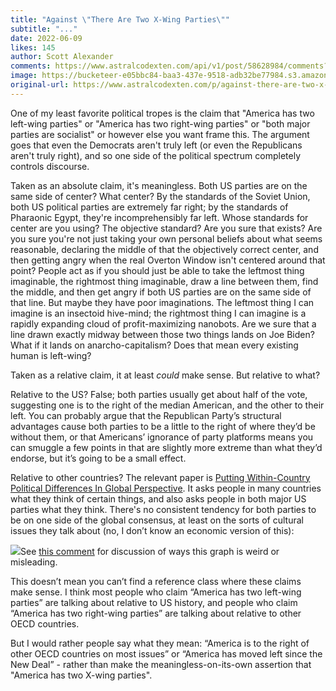 ```yaml
---
title: "Against \"There Are Two X-Wing Parties\""
subtitle: "..."
date: 2022-06-09
likes: 145
author: Scott Alexander
comments: https://www.astralcodexten.com/api/v1/post/58628984/comments?&all_comments=true
image: https://bucketeer-e05bbc84-baa3-437e-9518-adb32be77984.s3.amazonaws.com/public/images/f1525b83-14f9-40a3-99a4-71f140037077_1536x769.jpeg
original-url: https://www.astralcodexten.com/p/against-there-are-two-x-wing-parties
---
```

One of my least favorite political tropes is the claim that "America has two left-wing parties" or "America has two right-wing parties" or "both major parties are socialist" or however else you want frame this. The argument goes that even the Democrats aren't truly left (or even the Republicans aren't truly right), and so one side of the political spectrum completely controls discourse.

Taken as an absolute claim, it's meaningless. Both US parties are on the same side of center? What center? By the standards of the Soviet Union, both US political parties are extremely far right; by the standards of Pharaonic Egypt, they're incomprehensibly far left. Whose standards for center are you using? The objective standard? Are you sure that exists? Are you sure you're not just taking your own personal beliefs about what seems reasonable, declaring the middle of that the objectively correct center, and then getting angry when the real Overton Window isn't centered around that point? People act as if you should just be able to take the leftmost thing imaginable, the rightmost thing imaginable, draw a line between them, find the middle, and then get angry if both US parties are on the same side of that line. But maybe they have poor imaginations. The leftmost thing I can imagine is an insectoid hive-mind; the rightmost thing I can imagine is a rapidly expanding cloud of profit-maximizing nanobots. Are we sure that a line drawn exactly midway between those two things lands on Joe Biden? What if it lands on anarcho-capitalism? Does that mean every existing human is left-wing?

Taken as a relative claim, it at least _could_ make sense. But relative to what?

Relative to the US? False; both parties usually get about half of the vote, suggesting one is to the right of the median American, and the other to their left. You can probably argue that the Republican Party’s structural advantages cause both parties to be a little to the right of where they’d be without them, or that Americans’ ignorance of party platforms means you can smuggle a few points in that are slightly more extreme than what they’d endorse, but it’s going to be a small effect.

Relative to other countries? The relevant paper is [Putting Within-Country Political Differences In Global Perspective](https://www.researchgate.net/publication/340879762_Putting_Within-Country_Political_Differences_in_Global_Perspective). It asks people in many countries what they think of certain things, and also asks people in both major US parties what they think. There's no consistent tendency for both parties to be on one side of the global consensus, at least on the sorts of cultural issues they talk about (no, I don’t know an economic version of this):

[![](https://substackcdn.com/image/fetch/w_1456,c_limit,f_auto,q_auto:good,fl_progressive:steep/https%3A%2F%2Fbucketeer-e05bbc84-baa3-437e-9518-adb32be77984.s3.amazonaws.com%2Fpublic%2Fimages%2Fc73e8701-e932-4663-8a34-bbbcbbf2cbee_700x525.png)](https://substackcdn.com/image/fetch/f_auto,q_auto:good,fl_progressive:steep/https%3A%2F%2Fbucketeer-e05bbc84-baa3-437e-9518-adb32be77984.s3.amazonaws.com%2Fpublic%2Fimages%2Fc73e8701-e932-4663-8a34-bbbcbbf2cbee_700x525.png)See [this comment](https://astralcodexten.substack.com/p/against-there-are-two-x-wing-parties/comment/7022680?s=w) for discussion of ways this graph is weird or misleading.

This doesn’t mean you can’t find a reference class where these claims make sense. I think most people who claim “America has two left-wing parties” are talking about relative to US history, and people who claim “America has two right-wing parties” are talking about relative to other OECD countries. 

But I would rather people say what they mean: “America is to the right of other OECD countries on most issues” or “America has moved left since the New Deal” - rather than make the meaningless-on-its-own assertion that "America has two X-wing parties".
